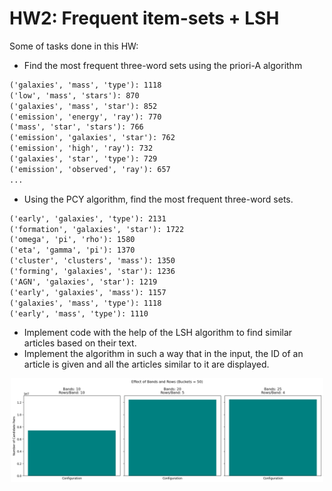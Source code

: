 #  HW2: Frequent item-sets + LSH
Some of tasks done in this HW:
- Find the most frequent three-word sets using the priori-A algorithm
```markdown
('galaxies', 'mass', 'type'): 1118
('low', 'mass', 'stars'): 870
('galaxies', 'mass', 'star'): 852
('emission', 'energy', 'ray'): 770
('mass', 'star', 'stars'): 766
('emission', 'galaxies', 'star'): 762
('emission', 'high', 'ray'): 732
('galaxies', 'star', 'type'): 729
('emission', 'observed', 'ray'): 657
...
```
- Using the PCY algorithm, find the most frequent three-word sets.
```markdown
('early', 'galaxies', 'type'): 2131
('formation', 'galaxies', 'star'): 1722
('omega', 'pi', 'rho'): 1580
('eta', 'gamma', 'pi'): 1370
('cluster', 'clusters', 'mass'): 1350
('forming', 'galaxies', 'star'): 1236
('AGN', 'galaxies', 'star'): 1219
('early', 'galaxies', 'mass'): 1157
('galaxies', 'mass', 'type'): 1118
('early', 'mass', 'type'): 1110
```
- Implement code with the help of the LSH algorithm to find similar articles based on their text. 
- Implement the algorithm in such a way that in the input, the ID of an article is given and all the articles similar to it are displayed.
<div style="text-align: center;">
    <img src="1.png" alt="Alt Text" width="500">
</div>

